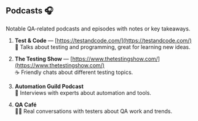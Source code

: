 ## Podcasts 🎧
Notable QA-related podcasts and episodes with notes or key takeaways.

1. **Test & Code** — [https://testandcode.com/](https://testandcode.com/)  
   💬 Talks about testing and programming, great for learning new ideas.

2. **The Testing Show** — [https://www.thetestingshow.com/](https://www.thetestingshow.com/)  
   ☕ Friendly chats about different testing topics.

3. **Automation Guild Podcast**  
   🎤 Interviews with experts about automation and tools.

4. **QA Café**  
   🧑‍💻 Real conversations with testers about QA work and trends.
